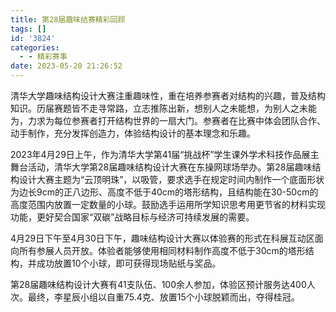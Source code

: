 ```yaml
---
title: 第28届趣味结赛精彩回顾
tags: []
id: '3824'
categories:
  - - 精彩赛事
date: 2023-05-20 21:26:52
---
```


清华大学趣味结构设计大赛注重趣味性，重在培养参赛者对结构的兴趣，普及结构知识。历届赛题皆不走寻常路，立志推陈出新，想别人之未能想，为别人之未能为，力求为每位参赛者打开结构世界的一扇大门。参赛者在比赛中体会团队合作、动手制作，充分发挥创造力，体验结构设计的基本理念和乐趣。

2023年4月29日上午，作为清华大学第41届“挑战杯”学生课外学术科技作品展主舞台活动，清华大学第28届趣味结构设计大赛在东操网球场举办。第28届趣味结构设计大赛主题为“云顶明珠”，以吸管，要求选手在规定时间内制作一个底面形状为边长9cm的正八边形、高度不低于40cm的塔形结构，且结构能在30-50cm的高度范围内放置一定数量的小球。鼓励选手运用所学知识思考用更节省的材料实现功能，更好契合国家“双碳”战略目标与经济可持续发展的需要。

4月29日下午至4月30日下午，趣味结构设计大赛以体验赛的形式在科展互动区面向所有参展人员开放。体验者能够使用相同材料制作高度不低于30cm的塔形结构，并成功放置10个小球，即可获得现场贴纸与奖品。

第28届趣味结构设计大赛有41支队伍、100余人参加，体验区预计服务达400人次。最终，李星辰小组以自重75.4克、放置15个小球脱颖而出，夺得桂冠。
